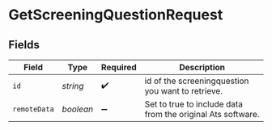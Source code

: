 # GetScreeningQuestionRequest


## Fields

| Field                                                       | Type                                                        | Required                                                    | Description                                                 |
| ----------------------------------------------------------- | ----------------------------------------------------------- | ----------------------------------------------------------- | ----------------------------------------------------------- |
| `id`                                                        | *string*                                                    | :heavy_check_mark:                                          | id of the screeningquestion you want to retrieve.           |
| `remoteData`                                                | *boolean*                                                   | :heavy_minus_sign:                                          | Set to true to include data from the original Ats software. |